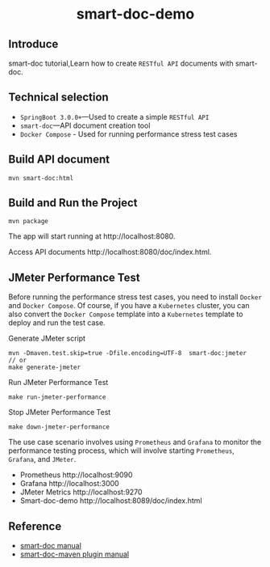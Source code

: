 <h1 align="center">smart-doc-demo</h1>

## Introduce
smart-doc tutorial,Learn how to create `RESTful API` documents with smart-doc.
## Technical selection

- `SpringBoot 3.0.0+`—Used to create a simple `RESTful API`
- `smart-doc`—API document creation tool
- `Docker Compose` - Used for running performance stress test cases
## Build API document
```
mvn smart-doc:html
```
## Build and Run the Project
```
mvn package
```
The app will start running at http://localhost:8080.

Access API documents http://localhost:8080/doc/index.html.

## JMeter Performance Test
Before running the performance stress test cases, you need to install `Docker` and `Docker Compose`.
Of course, if you have a `Kubernetes` cluster, you can also convert the `Docker Compose` template into a `Kubernetes` template to deploy and run the test case.

Generate JMeter script
```
mvn -Dmaven.test.skip=true -Dfile.encoding=UTF-8  smart-doc:jmeter
// or 
make generate-jmeter
```
Run JMeter Performance Test
```
make run-jmeter-performance
```
Stop JMeter Performance Test
```
make down-jmeter-performance
```
The use case scenario involves using `Prometheus` and `Grafana` to monitor the performance testing process, 
which will involve starting `Prometheus`, `Grafana`, and `JMeter`.

- Prometheus http://localhost:9090
- Grafana http://localhost:3000
- JMeter Metrics http://localhost:9270
- Smart-doc-demo http://localhost:8089/doc/index.html

## Reference
- [smart-doc manual](https://github.com/smart-doc-group/smart-doc/)
- [smart-doc-maven plugin manual](https://github.com/smart-doc-group/smart-doc-maven-plugin)

